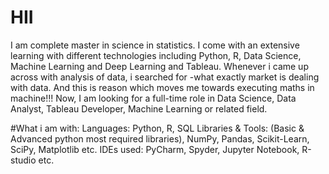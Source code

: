 # HII
I am complete master in science in statistics. I come with an extensive learning with different technologies including Python, R, Data Science, Machine Learning and Deep Learning and Tableau.
Whenever i came up across with analysis of data, i searched for -what exactly market is dealing with data. And this is reason which moves me towards executing maths in machine!!!
Now, I am looking for a full-time role in Data Science, Data Analyst, Tableau Developer, Machine Learning or related field.

#What i am with:
Languages: Python, R, SQL
Libraries & Tools: (Basic & Advanced python most required libraries), NumPy, Pandas, Scikit-Learn, SciPy, Matplotlib etc.
IDEs used: PyCharm, Spyder, Jupyter Notebook, R-studio etc.
